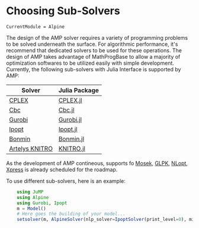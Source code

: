 # Choosing Sub-Solvers

```@meta
CurrentModule = Alpine
```

The design of the AMP solver requires a variety of programming problems to be solved underneath the surface. For algorithmic performance, it's recommend that dedicated solvers to be used for these operations. The design of AMP takes advantage of MathProgBase to allow a majority of optimization softwares to be utilized easily with simple development. Currently, the following sub-solvers with Julia Interface is supported by AMP:

| Solver                                                                         | Julia Package                                                |
|--------------------------------------------------------------------------------|--------------------------------------------------------------|
| [CPLEX](http://www-01.ibm.com/software/commerce/optimization/cplex-optimizer/) | [CPLEX.jl](https://github.com/JuliaOpt/CPLEX.jl)             |
| [Cbc](https://projects.coin-or.org/Cbc)                                        | [Cbc.jl](https://github.com/JuliaOpt/Clp.jl)                 |
| [Gurobi](http://gurobi.com/)                                                   | [Gurobi.jl](https://github.com/JuliaOpt/Gurobi.jl)           |
| [Ipopt](https://projects.coin-or.org/Ipopt)                                    | [Ipopt.jl](https://github.com/JuliaOpt/Ipopt.jl)             |
| [Bonmin](https://projects.coin-or.org/Bonmin)                                  | [Bonmin.jl](https://github.com/JackDunnNZ/AmplNLWriter.jl)   |
| [Artelys KNITRO](http://artelys.com/en/optimization-tools/knitro)              | [KNITRO.jl](https://github.com/JuliaOpt/KNITRO.jl)           |

As the development of AMP contineous, supports fo [Mosek](http://www.mosek.com/), [GLPK](http://www.gnu.org/software/glpk/), [NLopt](http://ab-initio.mit.edu/wiki/index.php/NLopt), [Xpress](http://www.fico.com/en/products/fico-xpress-optimization-suite) is already scheduled for the roadmap.

To use different sub-solvers, here is an example:

```julia
    using JuMP
    using Alpine
    using Gurobi, Ipopt
    m = Model()
    # Here goes the building of your model...
    setsolver(m, AlpineSolver(nlp_solver=IpoptSolver(print_level=0), mip_solver=GurobiSolver(OutputFlag=0)))
```
